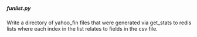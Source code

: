 
##### funlist.py
Write a directory of yahoo_fin files that were generated via get_stats
to redis lists where each index in the list relates to fields in
the csv file.
